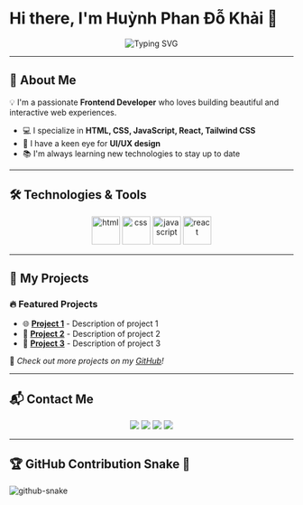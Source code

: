 
# <a href="#" style="text-decoration: none;"><span align="center" style="animation: fadeIn 2s ease-in-out;"><b>Hi there, I'm Huỳnh Phan Đỗ Khải 👋</b></span></a>

<p align="center">
  <img src="https://readme-typing-svg.herokuapp.com?font=Fira+Code&pause=1000&color=F7B93E&width=435&lines=Frontend+Developer;Passionate+about+UI%2FUX+Design;Always+learning+new+technologies" alt="Typing SVG" />
</p>

---

## 🚀 About Me

💡 I'm a passionate **Frontend Developer** who loves building beautiful and interactive web experiences.

- 💻 I specialize in **HTML, CSS, JavaScript, React, Tailwind CSS**
- 🎨 I have a keen eye for **UI/UX design**
- 📚 I'm always learning new technologies to stay up to date

---

## 🛠️ Technologies & Tools

<p align="center">
  <a href="https://developer.mozilla.org/en-US/docs/Web/HTML" target="_blank"> <img src="https://skillicons.dev/icons?i=html" alt="html" width="50" height="50" style="animation: bounce 2s infinite;"/></a>
  <a href="https://developer.mozilla.org/en-US/docs/Web/CSS" target="_blank"> <img src="https://skillicons.dev/icons?i=css" alt="css" width="50" height="50" style="animation: bounce 2s infinite;"/></a>
  <a href="https://developer.mozilla.org/en-US/docs/Web/JavaScript" target="_blank"> <img src="https://skillicons.dev/icons?i=js" alt="javascript" width="50" height="50" style="animation: bounce 2s infinite;"/></a>
  <a href="https://reactjs.org/" target="_blank"> <img src="https://skillicons.dev/icons?i=react" alt="react" width="50" height="50" style="animation: bounce 2s infinite;"/></a>
</p>

---

## 📂 My Projects

### 🔥 Featured Projects
- 🌐 **[Project 1](https://github.com/yourusername/project1)** - Description of project 1
- 🚀 **[Project 2](https://github.com/yourusername/project2)** - Description of project 2
- 🎨 **[Project 3](https://github.com/yourusername/project3)** - Description of project 3

📌 *Check out more projects on my [GitHub](https://github.com/yourusername?tab=repositories)!*

---

## 📬 Contact Me

<p align="center">
  <a href="https://www.facebook.com/yourusername" target="_blank"><img src="https://img.shields.io/badge/Facebook-%231877F2.svg?&style=for-the-badge&logo=facebook&logoColor=white" style="animation: pulse 1.5s infinite;" /></a>
  <a href="https://zalo.me/yourusername" target="_blank"><img src="https://img.shields.io/badge/Zalo-%230073E6.svg?&style=for-the-badge&logo=zalo&logoColor=white" style="animation: pulse 1.5s infinite;" /></a>
  <a href="https://www.instagram.com/yourusername" target="_blank"><img src="https://img.shields.io/badge/Instagram-%23E4405F.svg?&style=for-the-badge&logo=instagram&logoColor=white" style="animation: pulse 1.5s infinite;" /></a>
  <a href="mailto:yourname@gmail.com" target="_blank"><img src="https://img.shields.io/badge/Gmail-D14836?style=for-the-badge&logo=gmail&logoColor=white" style="animation: pulse 1.5s infinite;" /></a>
</p>

---

## 🏆 GitHub Contribution Snake 🐍

<picture>
  <source media="(prefers-color-scheme: dark)" srcset="https://raw.githubusercontent.com/tobiasmeyhoefer/tobiasmeyhoefer/output/github-snake-dark.svg" />
  <source media="(prefers-color-scheme: light)" srcset="https://raw.githubusercontent.com/tobiasmeyhoefer/tobiasmeyhoefer/output/github-snake.svg" />
  <img alt="github-snake" src="https://raw.githubusercontent.com/tobiasmeyhoefer/tobiasmeyhoefer/output/github-snake.svg" />
</picture>

<style>
@keyframes bounce {
  0%, 100% { transform: translateY(0); }
  50% { transform: translateY(-10px); }
}

@keyframes pulse {
  0% { transform: scale(1); }
  50% { transform: scale(1.1); }
  100% { transform: scale(1); }
}
</style>
